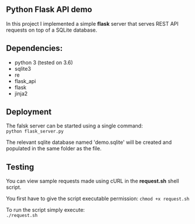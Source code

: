 ## Python Flask API demo 

In this project I implemented a simple **flask** server that serves REST API requests on top of a SQLite database.

## Dependencies:  
- python 3 (tested on 3.6)
- sqlite3  
- re  
- flask_api  
- flask  
- jinja2  


## Deployment

The falsk server can be started using a single command:  
`python flask_server.py
`

The relevant sqlite database named 'demo.sqlite' will be created and populated in the same folder as the file. 

## Testing

You can view sample requests made using cURL in the **request.sh** shell script. 

You first have to give the script executable permission: 
`chmod +x request.sh`

To run the script simply execute:  
`./request.sh`

